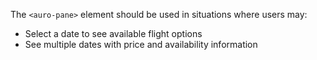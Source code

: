 The `<auro-pane>` element should be used in situations where users may:

* Select a date to see available flight options
* See multiple dates with price and availability information
